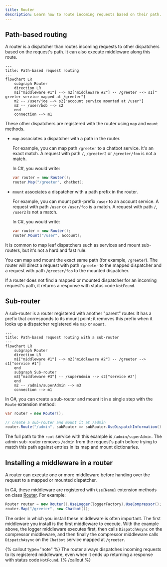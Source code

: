```yaml
---
title: Router
description: Learn how to route incoming requests based on their path.
---
```


## Path-based routing

A router is a dispatcher than routes incoming requests to other dispatchers based on the request's path. It can also
execute middleware along this route.

```mermaid
---
title: Path-based request routing
---
flowchart LR
    subgraph Router
    direction LR
    m1["middleware #1"] --> m2["middleware #2"] -- /greeter --> s1[" greeter service mapped at /greeter"]
    m2 -- /user/joe --> s2["account service mounted at /user"]
    m2 -- /user/bob --> s2
    end
    connection --> m1
```

These other dispatchers are registered with the router using `map` and `mount` methods.

- `map` associates a dispatcher with a path in the router.

    For example, you can map path `/greeter` to a chatbot service. It's an exact match. A request with path `/`,
    `/greeter2` or `/greeter/foo` is not a match.

    In C#, you would write:

    ```csharp
    var router = new Router();
    router.Map("/greeter", chatbot);
    ```

- `mount` associates a dispatcher with a path prefix in the router.

    For example, you can mount path-prefix `/user` to an account service. A request with path `/user` or
    `/user/foo` is a match. A request with path `/`, `/user2` is not a match.

    In C#, you would write:

    ```csharp
    var router = new Router();
    router.Mount("/user", account);
    ```

It is common to map leaf dispatchers such as services and mount sub-routers, but it's not a hard and fast rule.

You can map and mount the exact same path (for example, `/greeter`). The router will direct a request with path
`/greeter` to the mapped dispatcher and a request with path `/greeter/foo` to the mounted dispatcher.

If a router does not find a mapped or mounted dispatcher for an incoming request's path, it returns a response with
status code `NotFound`.

## Sub-router

A sub-router is a router registered with another "parent" router. It has a prefix that corresponds to its mount point;
it removes this prefix when it looks up a dispatcher registered via `map` or `mount`.

```mermaid
---
title: Path-based request routing with a sub-router
---
flowchart LR
    subgraph Router
    direction LR
    m1["middleware #1"] --> m2["middleware #2"] -- /greeter --> s1["service #1"]
    end
    subgraph Sub-router
    m3["middleware #3"] -- /superAdmin --> s2["service #2"]
    end
    m2 -- /admin/superAdmin --> m3
    connection --> m1
```

In C#, you can create a sub-router and mount it in a single step with the `Route` extension method:

```csharp
var router = new Router();

// create a sub-router and mount it at /admin
router.Route("/admin", subRouter => subRouter.UseDispatchInformation().Map("/superAdmin", root));
```

The full path to the `root` service with this example is `/admin/superAdmin`. The admin sub-router removes `/admin`
from the request's path before trying to match this path against entries in its map and mount dictionaries.

## Installing a middleware in a router

A router can execute one or more middleware before handing over the request to a mapped or mounted dispatcher.

In C#, these middleware are registered with `Use{Name}` extension methods on class [Router]. For example:

```csharp
Router router = new Router().UseLogger(loggerFactory).UseCompressor();
router.Map("/greeter", new Chatbot());
```

The order in which you install these middleware is often important. The first middleware you install is the first
middleware to execute. With the example above, the logger middleware executes first, then calls `DispatchAsync` on the
compressor middleware, and then finally the compressor middleware calls `DispatchAsync` on the `Chatbot` service mapped
at `/greeter`.

{% callout type="note" %}
The router always dispatches incoming requests to its registered middleware, even when it ends up returning a response
with status code `NotFound`.
{% /callout %}

[Router]: csharp:IceRpc.Router
